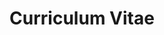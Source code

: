 ---
layout: cv
permalink: /cv/
title: Curriculum Vitae
nav: true
nav_order: 1
resume_pdf: resume_v3.pdf
description: A highly skilled machine learning engineer and researcher with expertise in AI, deep learning, quantum computing, and software engineering, backed by over three years of industry experience and a strong academic background from George Washington University.
---